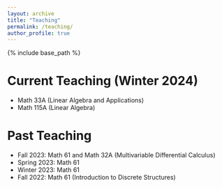 ```yaml
---
layout: archive
title: "Teaching"
permalink: /teaching/
author_profile: true
---
```


{% include base_path %}

Current Teaching (Winter 2024)
======
* Math 33A (Linear Algebra and Applications)
* Math 115A (Linear Algebra)

Past Teaching
=====
* Fall 2023: Math 61 and Math 32A (Multivariable Differential Calculus)
* Spring 2023: Math 61 
* Winter 2023: Math 61 
* Fall 2022: Math 61 (Introduction to Discrete Structures)

